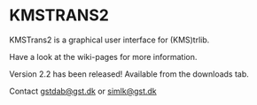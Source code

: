 # KMSTRANS2 #
KMSTrans2 is a graphical user interface for (KMS)trlib.

Have a look at the wiki-pages for more information.

Version 2.2 has been released! Available from the downloads tab.

Contact gstdab@gst.dk or simlk@gst.dk